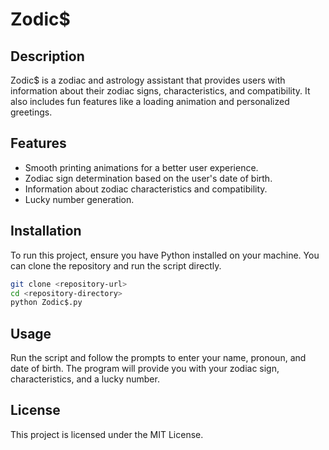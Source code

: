 # Zodic$

## Description
Zodic$ is a zodiac and astrology assistant that provides users with information about their zodiac signs, characteristics, and compatibility. It also includes fun features like a loading animation and personalized greetings.

## Features
- Smooth printing animations for a better user experience.
- Zodiac sign determination based on the user's date of birth.
- Information about zodiac characteristics and compatibility.
- Lucky number generation.

## Installation
To run this project, ensure you have Python installed on your machine. You can clone the repository and run the script directly.

```bash
git clone <repository-url>
cd <repository-directory>
python Zodic$.py
```

## Usage
Run the script and follow the prompts to enter your name, pronoun, and date of birth. The program will provide you with your zodiac sign, characteristics, and a lucky number.

## License
This project is licensed under the MIT License.
